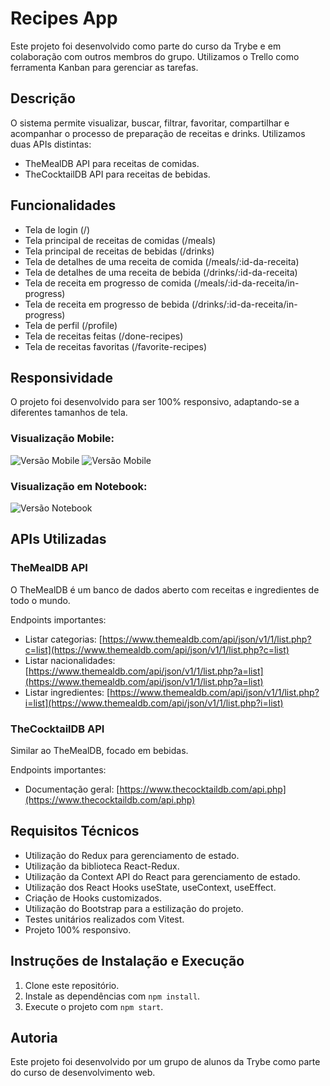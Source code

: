 # Recipes App

Este projeto foi desenvolvido como parte do curso da Trybe e em colaboração com outros membros do grupo. Utilizamos o Trello como ferramenta Kanban para gerenciar as tarefas.

## Descrição

O sistema permite visualizar, buscar, filtrar, favoritar, compartilhar e acompanhar o processo de preparação de receitas e drinks. Utilizamos duas APIs distintas:

- TheMealDB API para receitas de comidas.
- TheCocktailDB API para receitas de bebidas.

## Funcionalidades

- Tela de login (/)
- Tela principal de receitas de comidas (/meals)
- Tela principal de receitas de bebidas (/drinks)
- Tela de detalhes de uma receita de comida (/meals/:id-da-receita)
- Tela de detalhes de uma receita de bebida (/drinks/:id-da-receita)
- Tela de receita em progresso de comida (/meals/:id-da-receita/in-progress)
- Tela de receita em progresso de bebida (/drinks/:id-da-receita/in-progress)
- Tela de perfil (/profile)
- Tela de receitas feitas (/done-recipes)
- Tela de receitas favoritas (/favorite-recipes)

## Responsividade

O projeto foi desenvolvido para ser 100% responsivo, adaptando-se a diferentes tamanhos de tela.

### Visualização Mobile:

![Versão Mobile](https://github.com/brunomedeirosluz/app-recipes/blob/2c3e9918c6bf6fd94967f530e996e8dac57735e0/Captura%20de%20Tela%202024-10-15%20a%CC%80s%2013.44.13.png)
![Versão Mobile](https://github.com/brunomedeirosluz/app-recipes/blob/c35f0dc2252076ff5b69b16cd3487aa722c058af/Captura%20de%20Tela%202024-10-15%20a%CC%80s%2013.45.06.png)

### Visualização em Notebook:

![Versão Notebook](https://github.com/brunomedeirosluz/app-recipes/blob/053372bc31612fed3ef3a640ff29114b60589d35/Captura%20de%20Tela%202024-10-15%20a%CC%80s%2013.45.33.png)

## APIs Utilizadas

### TheMealDB API

O TheMealDB é um banco de dados aberto com receitas e ingredientes de todo o mundo.

Endpoints importantes:

- Listar categorias: [https://www.themealdb.com/api/json/v1/1/list.php?c=list](https://www.themealdb.com/api/json/v1/1/list.php?c=list)
- Listar nacionalidades: [https://www.themealdb.com/api/json/v1/1/list.php?a=list](https://www.themealdb.com/api/json/v1/1/list.php?a=list)
- Listar ingredientes: [https://www.themealdb.com/api/json/v1/1/list.php?i=list](https://www.themealdb.com/api/json/v1/1/list.php?i=list)

### TheCocktailDB API

Similar ao TheMealDB, focado em bebidas.

Endpoints importantes:

- Documentação geral: [https://www.thecocktaildb.com/api.php](https://www.thecocktaildb.com/api.php)

## Requisitos Técnicos

- Utilização do Redux para gerenciamento de estado.
- Utilização da biblioteca React-Redux.
- Utilização da Context API do React para gerenciamento de estado.
- Utilização dos React Hooks useState, useContext, useEffect.
- Criação de Hooks customizados.
- Utilização do Bootstrap para a estilização do projeto.
- Testes unitários realizados com Vitest.
- Projeto 100% responsivo.

## Instruções de Instalação e Execução

1. Clone este repositório.
2. Instale as dependências com `npm install`.
3. Execute o projeto com `npm start`.

## Autoria

Este projeto foi desenvolvido por um grupo de alunos da Trybe como parte do curso de desenvolvimento web.
